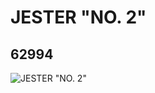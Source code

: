 # JESTER "NO. 2"
## 62994
![JESTER "NO. 2"](https://lc-www-live-s.legocdn.com/media/bricks/5/2/4526562.jpg)